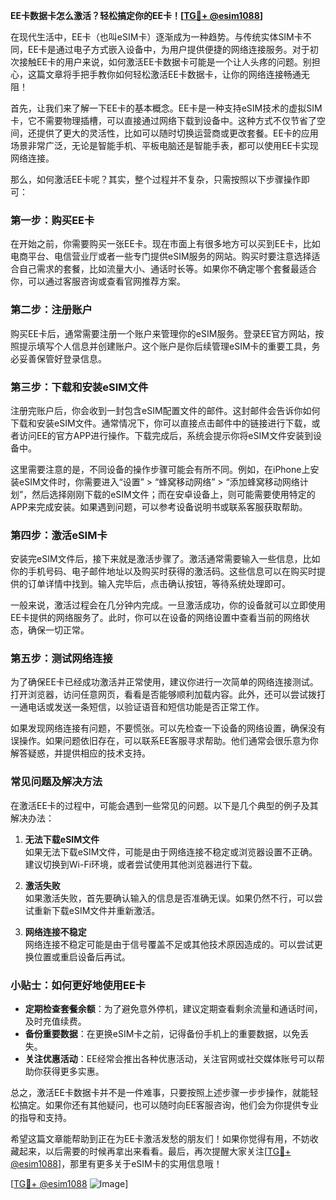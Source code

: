 **EE卡数据卡怎么激活？轻松搞定你的EE卡！[[TG💪+ @esim1088](https://t.me/s/esim1088)]**

在现代生活中，EE卡（也叫eSIM卡）逐渐成为一种趋势。与传统实体SIM卡不同，EE卡是通过电子方式嵌入设备中，为用户提供便捷的网络连接服务。对于初次接触EE卡的用户来说，如何激活EE卡数据卡可能是一个让人头疼的问题。别担心，这篇文章将手把手教你如何轻松激活EE卡数据卡，让你的网络连接畅通无阻！

首先，让我们来了解一下EE卡的基本概念。EE卡是一种支持eSIM技术的虚拟SIM卡，它不需要物理插槽，可以直接通过网络下载到设备中。这种方式不仅节省了空间，还提供了更大的灵活性，比如可以随时切换运营商或更改套餐。EE卡的应用场景非常广泛，无论是智能手机、平板电脑还是智能手表，都可以使用EE卡实现网络连接。

那么，如何激活EE卡呢？其实，整个过程并不复杂，只需按照以下步骤操作即可：

### **第一步：购买EE卡**
在开始之前，你需要购买一张EE卡。现在市面上有很多地方可以买到EE卡，比如电商平台、电信营业厅或者一些专门提供eSIM服务的网站。购买时要注意选择适合自己需求的套餐，比如流量大小、通话时长等。如果你不确定哪个套餐最适合你，可以通过客服咨询或查看官网推荐方案。

### **第二步：注册账户**
购买EE卡后，通常需要注册一个账户来管理你的eSIM服务。登录EE官方网站，按照提示填写个人信息并创建账户。这个账户是你后续管理eSIM卡的重要工具，务必妥善保管好登录信息。

### **第三步：下载和安装eSIM文件**
注册完账户后，你会收到一封包含eSIM配置文件的邮件。这封邮件会告诉你如何下载和安装eSIM文件。通常情况下，你可以直接点击邮件中的链接进行下载，或者访问EE的官方APP进行操作。下载完成后，系统会提示你将eSIM文件安装到设备中。

这里需要注意的是，不同设备的操作步骤可能会有所不同。例如，在iPhone上安装eSIM文件时，你需要进入“设置” > “蜂窝移动网络” > “添加蜂窝移动网络计划”，然后选择刚刚下载的eSIM文件；而在安卓设备上，则可能需要使用特定的APP来完成安装。如果遇到问题，可以参考设备说明书或联系客服获取帮助。

### **第四步：激活eSIM卡**
安装完eSIM文件后，接下来就是激活步骤了。激活通常需要输入一些信息，比如你的手机号码、电子邮件地址以及购买时获得的激活码。这些信息可以在购买时提供的订单详情中找到。输入完毕后，点击确认按钮，等待系统处理即可。

一般来说，激活过程会在几分钟内完成。一旦激活成功，你的设备就可以立即使用EE卡提供的网络服务了。此时，你可以在设备的网络设置中查看当前的网络状态，确保一切正常。

### **第五步：测试网络连接**
为了确保EE卡已经成功激活并正常使用，建议你进行一次简单的网络连接测试。打开浏览器，访问任意网页，看看是否能够顺利加载内容。此外，还可以尝试拨打一通电话或发送一条短信，以验证语音和短信功能是否正常工作。

如果发现网络连接有问题，不要慌张。可以先检查一下设备的网络设置，确保没有误操作。如果问题依旧存在，可以联系EE客服寻求帮助。他们通常会很乐意为你解答疑惑，并提供相应的技术支持。

### **常见问题及解决方法**
在激活EE卡的过程中，可能会遇到一些常见的问题。以下是几个典型的例子及其解决办法：

1. **无法下载eSIM文件**  
   如果无法下载eSIM文件，可能是由于网络连接不稳定或浏览器设置不正确。建议切换到Wi-Fi环境，或者尝试使用其他浏览器进行下载。

2. **激活失败**  
   如果激活失败，首先要确认输入的信息是否准确无误。如果仍然不行，可以尝试重新下载eSIM文件并重新激活。

3. **网络连接不稳定**  
   网络连接不稳定可能是由于信号覆盖不足或其他技术原因造成的。可以尝试更换位置或重启设备后再试。

### **小贴士：如何更好地使用EE卡**
- **定期检查套餐余额**：为了避免意外停机，建议定期查看剩余流量和通话时间，及时充值续费。
- **备份重要数据**：在更换eSIM卡之前，记得备份手机上的重要数据，以免丢失。
- **关注优惠活动**：EE经常会推出各种优惠活动，关注官网或社交媒体账号可以帮助你获得更多实惠。

总之，激活EE卡数据卡并不是一件难事，只要按照上述步骤一步步操作，就能轻松搞定。如果你还有其他疑问，也可以随时向EE客服咨询，他们会为你提供专业的指导和支持。

希望这篇文章能帮助到正在为EE卡激活发愁的朋友们！如果你觉得有用，不妨收藏起来，以后需要的时候再拿出来看看。最后，再次提醒大家关注[[TG💪+ @esim1088](https://t.me/s/esim1088)]，那里有更多关于eSIM卡的实用信息哦！

[[TG💪+ @esim1088](https://t.me/s/esim1088) ![Image](https://i.postimg.cc/4NQfJmqS/Snipaste-2025-05-13-00-14-12.png)]